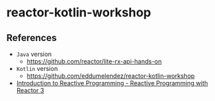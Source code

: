 # reactor-kotlin-workshop

## References

- `Java` version
  - https://github.com/reactor/lite-rx-api-hands-on
- `Kotlin` version
  - https://github.com/eddumelendez/reactor-kotlin-workshop
- [Introduction to Reactive Programming - Reactive Programming with Reactor 3](https://tech.io/playgrounds/929/reactive-programming-with-reactor-3/Intro)
